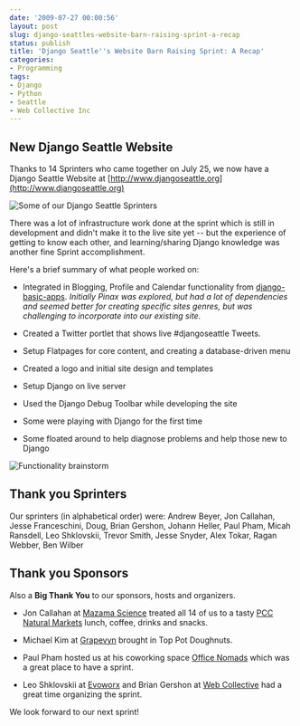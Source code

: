 ```yaml
---
date: '2009-07-27 00:00:56'
layout: post
slug: django-seattles-website-barn-raising-sprint-a-recap
status: publish
title: 'Django Seattle''s Website Barn Raising Sprint: A Recap'
categories:
- Programming
tags:
- Django
- Python
- Seattle
- Web Collective Inc
---
```


## New Django Seattle Website


Thanks to 14 Sprinters who came together on July 25, we now have a Django Seattle Website at [http://www.djangoseattle.org](http://www.djangoseattle.org)

![Some of our Django Seattle Sprinters](/images/post/2009/07/django-seattle-sprint-group.jpg)

There was a lot of infrastructure work done at the sprint which is still in development and didn't make it to the live site yet -- but the experience of getting to know each other, and learning/sharing Django knowledge was another fine Sprint accomplishment.

Here's a brief summary of what people worked on:



	
  * Integrated in Blogging, Profile and Calendar functionality from [django-basic-apps](http://code.google.com/p/django-basic-apps/). _Initially Pinax was explored, but had a lot of dependencies and seemed better for creating specific sites genres, but was challenging to incorporate into our existing site._

	
  * Created a Twitter portlet that shows live #djangoseattle Tweets.

	
  * Setup Flatpages for core content, and creating a database-driven menu

	
  * Created a logo and initial site design and templates

	
  * Setup Django on live server

	
  * Used the Django Debug Toolbar while developing the site

	
  * Some were playing with Django for the first time

	
  * Some floated around to help diagnose problems and help those new to Django


![Functionality brainstorm](/images/post/2009/07/django-seattle-sprint-whiteboard.jpg)


## Thank you Sprinters


Our sprinters (in alphabetical order) were: Andrew Beyer, Jon Callahan, Jesse Franceschini, Doug, Brian Gershon, Johann Heller, Paul Pham, Micah Ransdell, Leo Shklovskii, Trevor Smith, Jesse Snyder, Alex Tokar, Ragan Webber, Ben Wilber


## Thank you Sponsors


Also a **Big Thank You** to our sponsors, hosts and organizers.



	
  * Jon Callahan at [Mazama Science](http://mazamascience.com/) treated all 14 of us to a tasty [PCC Natural Markets](http://www.pccnaturalmarkets.com/) lunch, coffee, drinks and snacks.

	
  * Michael Kim at [Grapevyn](http://grapevyn.com) brought in Top Pot Doughnuts.

	
  * Paul Pham hosted us at his coworking space [Office Nomads](http://www.officenomads.com/) which was a great place to have a sprint.

	
  * Leo Shklovskii at [Evoworx](http://www.evoworx.com/) and Brian Gershon at [Web Collective](http://www.webcollective.coop) had a great time organizing the sprint.


We look forward to our next sprint!
